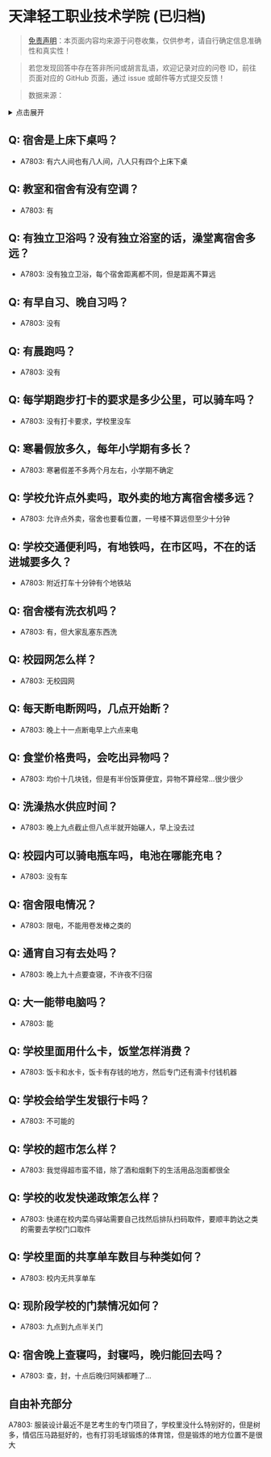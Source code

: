 # 天津轻工职业技术学院 (已归档)

> [免责声明](https://colleges.chat/#_3)：本页面内容均来源于问卷收集，仅供参考，请自行确定信息准确性和真实性！

> 若您发现回答中存在答非所问或胡言乱语，欢迎记录对应的问卷 ID，前往页面对应的 GitHub 页面，通过 issue 或邮件等方式提交反馈！

> 数据来源：

<details><summary>点击展开</summary>
<ul>
<li>A7803: 1343088689@qq.com (2022 年 06 月)</li>
</ul>
</details>

## Q: 宿舍是上床下桌吗？

- A7803: 有六人间也有八人间，八人只有四个上床下桌

## Q: 教室和宿舍有没有空调？

- A7803: 有

## Q: 有独立卫浴吗？没有独立浴室的话，澡堂离宿舍多远？

- A7803: 没有独立卫浴，每个宿舍距离都不同，但是距离不算远

## Q: 有早自习、晚自习吗？

- A7803: 没有

## Q: 有晨跑吗？

- A7803: 没有

## Q: 每学期跑步打卡的要求是多少公里，可以骑车吗？

- A7803: 没有打卡要求，学校里没车

## Q: 寒暑假放多久，每年小学期有多长？

- A7803: 寒暑假差不多两个月左右，小学期不确定

## Q: 学校允许点外卖吗，取外卖的地方离宿舍楼多远？

- A7803: 允许点外卖，宿舍也要看位置，一号楼不算远但至少十分钟

## Q: 学校交通便利吗，有地铁吗，在市区吗，不在的话进城要多久？

- A7803: 附近打车十分钟有个地铁站

## Q: 宿舍楼有洗衣机吗？

- A7803: 有，但大家乱塞东西洗

## Q: 校园网怎么样？

- A7803: 无校园网

## Q: 每天断电断网吗，几点开始断？

- A7803: 晚上十一点断电早上六点来电

## Q: 食堂价格贵吗，会吃出异物吗？

- A7803: 均价十几块钱，但是有半份饭算便宜，异物不算经常…很少很少

## Q: 洗澡热水供应时间？

- A7803: 晚上九点截止但八点半就开始碾人，早上没去过

## Q: 校园内可以骑电瓶车吗，电池在哪能充电？

- A7803: 没有车

## Q: 宿舍限电情况？

- A7803: 限电，不能用卷发棒之类的

## Q: 通宵自习有去处吗？

- A7803: 晚上九十点要查寝，不许夜不归宿

## Q: 大一能带电脑吗？

- A7803: 能

## Q: 学校里面用什么卡，饭堂怎样消费？

- A7803: 饭卡和水卡，饭卡有存钱的地方，然后专门还有滴卡付钱机器

## Q: 学校会给学生发银行卡吗？

- A7803: 不可能的

## Q: 学校的超市怎么样？

- A7803: 我觉得超市蛮不错，除了酒和烟剩下的生活用品泡面都很全

## Q: 学校的收发快递政策怎么样？

- A7803: 快递在校内菜鸟驿站需要自己找然后排队扫码取件，要顺丰韵达之类的需要去学校门口取件

## Q: 学校里面的共享单车数目与种类如何？

- A7803: 校内无共享单车

## Q: 现阶段学校的门禁情况如何？

- A7803: 九点到九点半关门

## Q: 宿舍晚上查寝吗，封寝吗，晚归能回去吗？

- A7803: 查，封，十点后晚归阿姨都睡了…

## 自由补充部分

A7803: 服装设计最近不是艺考生的专门项目了，学校里没什么特别好的，但是树多，情侣压马路挺好的，也有打羽毛球锻炼的体育馆，但是锻炼的地方位置不是很大